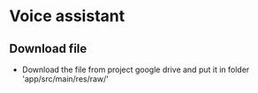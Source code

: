 # Voice assistant

## Download file

- Download the file from project google drive and put it in folder 'app/src/main/res/raw/'